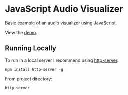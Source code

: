 # JavaScript Audio Visualizer

Basic example of an audio visualizer using JavaScript.

View the [demo](https://sebsowter.github.io/audio-visualizer).


## Running Locally

To run in a local server I recommend using [http-server](https://www.npmjs.com/package/http-server).

```
npm install http-server -g
```

From project directory:

```
http-server
```